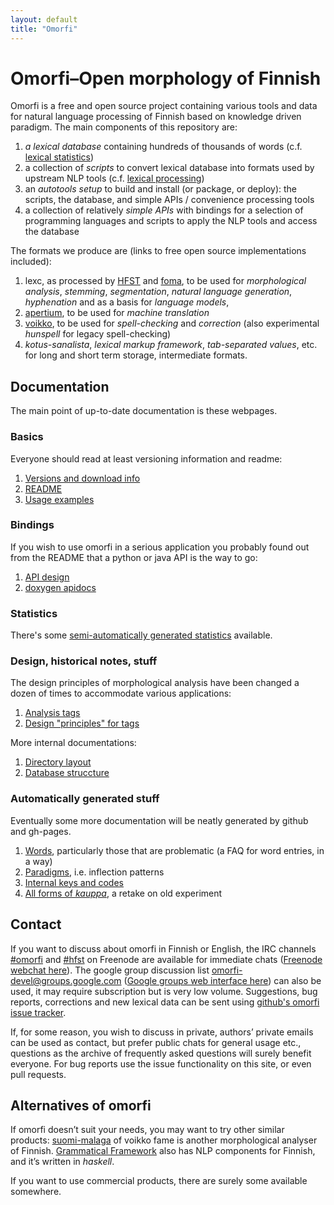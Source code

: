 ```yaml
---
layout: default
title: "Omorfi"
---
```


# Omorfi–Open morphology of Finnish

Omorfi is a free and open source project containing various tools and data for
natural language processing of Finnish based on knowledge driven paradigm.
The main components of this repository are:

1. _a lexical database_ containing hundreds of thousands of words (c.f.
   [lexical statistics](statistics.html))
2. a collection of _scripts_ to convert lexical database into formats used by
   upstream NLP tools (c.f. [lexical processing](pages/Database-processing))
3. an _autotools setup_ to build and install (or package, or deploy): the
   scripts, the database, and simple APIs / convenience processing tools
3. a collection of relatively _simple APIs_ with bindings for a selection of
   programming languages and scripts to apply the NLP tools and access the
   database

The formats we produce are (links to free open source implementations
included):

1. lexc, as processed by [HFST](//hfst.sf.net) and
   [foma](//code.google.com/p/foma), to be used for *morphological analysis*,
   *stemming*, *segmentation*, *natural language generation*, *hyphenation* and
   as a basis for *language models*,
2. [apertium](//sf.net/p/apertium), to be used for *machine translation*
3. [voikko](//voikko.puimula.org), to be used for *spell-checking* and
   *correction* (also experimental _hunspell_ for legacy spell-checking)
4. _kotus-sanalista_, _lexical markup framework_, _tab-separated values_, etc.
   for long and short term storage, intermediate formats.

## Documentation

The main point of up-to-date documentation is these webpages.

### Basics

Everyone should read at least versioning information and readme:

1. [Versions and download info](pages/Releases.html)
1. [README](https://github.com/flammie/omorfi#omorfiopen-morphology-of-finnish)
1. [Usage examples](pages/usage-examples.html)

### Bindings

If you wish to use omorfi in a serious application you probably found out from
the README that a python or java API is the way to go:

1. [API design ](pages/API-design.html)
1. [doxygen apidocs](doc/html/)

### Statistics

There's some [semi-automatically generated statistics](statistics.html)
available.


### Design, historical notes, stuff

The design principles of morphological analysis have been changed a dozen of
times to accommodate various applications:

1. [Analysis tags](pages/tag-formats.html)
1. [Design "principles" for tags](pages/Tagging-possibilities.html)

More internal documentations:

1. [Directory layout](pages/Directory-layout.html)
1. [Database struccture](pages/Database-processing.html)


### Automatically generated stuff

Eventually some more documentation will be neatly generated by github and
gh-pages.

1. [Words](lexemes.html), particularly those that are problematic (a FAQ for
   word entries, in a way)
1. [Paradigms](paradigms.html), i.e. inflection patterns
1. [Internal keys and codes](stuff.html)
1. [All forms of *kauppa*](pages/genkau3.html), a retake on old experiment

## Contact

If you want to discuss about omorfi in Finnish or English, the IRC channels
[#omorfi](irc://Freenode/#omorfi) and [#hfst](irc://Freenode/#hfst) on Freenode
are available for immediate chats ([Freenode webchat
here](https://webchat.freenode.net/)). The google group discussion list
omorfi-devel@groups.google.com ([Google groups web interface
here](https://groups.google.com/forum/#!forum/omorfi-devel)) can also be used,
it may require subscription but is very low volume. Suggestions, bug reports,
corrections and new lexical data can be sent using [github's omorfi issue
tracker](//github.com/flammie/omorfi/issues).

If, for some reason, you wish to discuss in private, authors’ private emails can
be used as contact, but prefer public chats for general usage etc., questions as
the archive of frequently asked questions will surely benefit everyone. For bug
reports use the issue functionality on this site, or even pull requests.

## Alternatives of omorfi

If omorfi doesn’t suit your needs, you may want to try other similar products:
[suomi-malaga](http://voikko.puimula.org) of voikko fame is another
morphological analyser of Finnish. [Grammatical
Framework](http://www.grammaticalframework.org/) also has NLP components for
Finnish, and it’s written in _haskell_.

If you want to use commercial products, there are surely some available
somewhere.

<!-- vim: set ft=markdown -->
